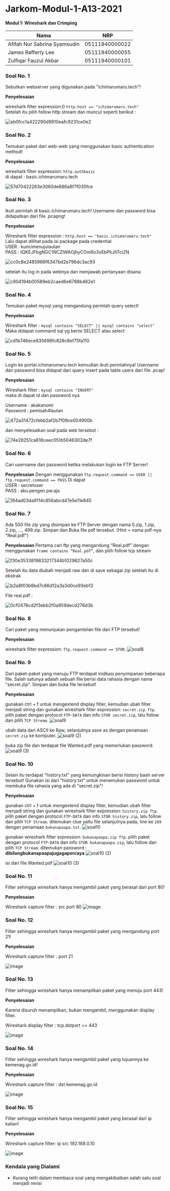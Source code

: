 # Jarkom-Modul-1-A13-2021
**Modul 1: Wireshark dan Crimping**

|Nama|NRP|
|----|-----|
|Afifah Nur Sabrina Syamsudin|05111940000022|
|James Rafferty Lee|05111940000055|
|Zulfiqar Fauzul Akbar|05111940000101|

### Soal No. 1
Sebutkan webserver yang digunakan pada "ichimarumaru.tech"!

**Penyelesaian**

wireshark filter expression:0 `http.host == "ichimarumaru.tech"`<br>
Setelah itu pilih follow http stream dan muncul seperti berikut :

![eb0fcc1a422290d9910eafc9231ce0e2](https://user-images.githubusercontent.com/62832487/134772604-b4bf9ccd-e0c9-4664-b5f4-794ed8d24062.png)

### Soal No. 2
Temukan paket dari web-web yang menggunakan basic authentication method!

**Penyelesaian**

wireshark filter expression: `http.authbasic`<br>
di dapat : basic.ichimarumaru.tech

![57d70422263e3060de886a8f7f035fce](https://user-images.githubusercontent.com/62832487/134772688-2c645b91-fb93-4a87-8fa8-ae30972e27cb.png)

### Soal No. 3
Ikuti perintah di basic.ichimarumaru.tech! Username dan password bisa didapatkan dari file .pcapng!

**Penyelesaian**

Wireshark filter expression : `http.host == "basic.ichimarumaru.tech"`<br>
Lalu dapat dilihat pada isi package pada credential<br>
USER : kuncimenujulautan<br>
PASS : tQKEJFbgNGC1NCZlWAOjhyCOm6o3xEbPkJhTciZN<br>

![cc0c8e2485966f6347bd2e796dc3ac93](https://user-images.githubusercontent.com/62832487/134772725-6c2aaa6e-2acb-4681-a7f7-f7f059177b0f.png)

setelah itu log in pada webnya dan menjawab pertanyaan disana

![c904194b00589eb2caed6e6788b462e1](https://user-images.githubusercontent.com/62832487/134772782-8e1df55a-fc17-473c-8f58-88bef19a233f.png)

### Soal No. 4
Temukan paket mysql yang mengandung perintah query select!

**Penyelesaian**

Wireshark filter : `mysql contains "SELECT" || mysql contains "select"`<br>
Maka didapat command sql yg berisi SELECT atau select

![cd1b746ece835698fc828c8ef75fa110](https://user-images.githubusercontent.com/62832487/134772820-3124ec6c-7eed-4e1f-8bb4-253dd6456e68.png)

### Soal No. 5
Login ke portal.ichimarumaru.tech kemudian ikuti perintahnya! Username dan password bisa didapat dari query insert pada table users dari file .pcap!

**Penyelesaian**

Wireshark filter : `mysql contains "INSERT"`<br>
maka di dapat id dan password nya<br>

Username : akakanomi<br>
Password : pemisah4lautan

![472a31472cfebb2af2b7f09ce004900b](https://user-images.githubusercontent.com/62832487/134772873-6948ff57-9fb0-46a6-a2ea-9da53d856154.png)

dan menyelesaikan soal pada web tersebut :

![74e28251ca816ceec051b5046302de7f](https://user-images.githubusercontent.com/62832487/134772899-790e00b4-babf-461c-be59-f4736059ce3f.png)

### Soal No. 6
Cari username dan password ketika melakukan login ke FTP Server!

**Penyelesaian**
Dengan menggunakan `ftp.request.command == USER || ftp.request.command == PASS` 
Di dapat <br>
USER : secretuser<br>
PASS : aku.pengen.pw.aja

![194ad03da9114c856abcd47e5e11e845](https://user-images.githubusercontent.com/62832487/134772921-c68a328c-1d81-48b1-8561-e0c3b9497a30.png)

### Soal No. 7
Ada 500 file zip yang disimpan ke FTP Server dengan nama 0.zip, 1.zip, 2.zip, ..., 499.zip. Simpan dan Buka file pdf tersebut. (Hint = nama pdf-nya "Real.pdf")

**Penyelesaian**
Pertama cari ftp yang mengandung “Real.pdf” dengan menggunakan `frame contains “Real.pdf”`, dan pilih follow tcp stream

![f30e3533819833217344b1029827a50c](https://user-images.githubusercontent.com/62832487/134772956-9c6c44b1-4cac-42e4-96d5-3df3f01623ba.png)

Setelah itu data diubah menjadi raw dan di save sebagai zip setelah itu di ekstrak

![b2a8f03b9bd7c66d12a3a3d0ce93eb13](https://user-images.githubusercontent.com/62832487/134772975-cf4cc75b-1b51-4094-b9ab-f3aff92a7976.png)

File real.pdf :

![0cf0478cd2f3ebb2f0a959decd276d3b](https://user-images.githubusercontent.com/62832487/134773009-6c42c8c6-5771-40fb-b861-129fa9813d73.png)


### Soal No. 8
Cari paket yang menunjukan pengambilan file dari FTP tersebut!

**Penyelesaian**

wireshark filter expression: `ftp.request.command == STOR`.
![soal8](https://user-images.githubusercontent.com/75364000/134761082-bea106c2-0677-42e9-945b-7ec58c9309ce.jpg)

### Soal No. 9
Dari paket-paket yang menuju FTP terdapat inidkasi penyimpanan beberapa file. Salah satunya adalah sebuah file berisi data rahasia dengan nama "secret.zip". Simpan dan buka file tersebut!

**Penyelesaian**

gunakan ctrl + f untuk mengextend display filter, kemudian ubah filter menjadi string dan gunakan wireshark filter expression: `secret.zip ftp`.
pilih paket dengan protocol `FTP-DATA` dan info `STOR secret.zip`,  lalu follow dan pilih `TCP Stream`.
![soal9](https://user-images.githubusercontent.com/75364000/134764729-30c7792d-ff6e-49d3-b549-c062f5556cca.jpg)

ubah data dari ASCII ke Raw, selanjutnya save as dengan penamaan `secret.zip` ke komputer.
![soal9 (2)](https://user-images.githubusercontent.com/75364000/134764725-7d0db9d0-1da0-4fc7-ab32-aa8e6475d00a.jpg)

buka zip file dan terdapat file Wanted.pdf yang memerlukan password.
![soal9 (3)](https://user-images.githubusercontent.com/75364000/134764726-06e81246-9e4e-4b83-9423-b0cf15147414.jpg)

### Soal No. 10
Selain itu terdapat "history.txt" yang kemungkinan berisi history bash server tersebut! Gunakan isi dari "history.txt" untuk menemukan password untuk membuka file rahasia yang ada di "secret.zip"!

**Penyelesaian**

gunakan ctrl + f untuk mengextend display filter, kemudian ubah filter menjadi string dan gunakan wireshark filter expression: `history.zip ftp`.
pilih paket dengan protocol `FTP-DATA` dan info `STOR history.zip`,  lalu follow dan pilih `TCP Stream`. 
ditemukan clue yaitu file selanjutnya pada, line ke `289` dengan penamaan `bukanapaapa.txt`.
![soal10](https://user-images.githubusercontent.com/75364000/134764918-0fbaad72-057b-4017-90a1-f2f9a0f8c077.jpg)

gunakan wireshark filter expression: `bukanapaapa.zip ftp`.
pilih paket dengan protocol `FTP-DATA` dan info `STOR bukanapaapa.zip`,  lalu follow dan pilih `TCP Stream`. 
ditemukan password : **dibilangbukanapaapajugagapercaya**
![soal10 (2)](https://user-images.githubusercontent.com/75364000/134764955-434c5ede-7ee2-4ac0-8927-2b6b0675cdc7.jpg)

isi dari file Wanted.pdf
![soal10 (3)](https://user-images.githubusercontent.com/75364000/134764985-420edbac-1f57-4ee1-80e3-b6a138df6b63.jpg)

### Soal No. 11

Filter sehingga wireshark hanya mengambil paket yang berasal dari port 80! 

**Penyelesaian**

Wireshark capture filter : src port 80
![image](https://user-images.githubusercontent.com/68369091/134773171-b0fa9095-8698-4d4c-ba5c-63fced4c5207.png)

### Soal No. 12

Filter sehingga wireshark hanya mengambil paket yang mengandung port 21!

**Penyelesaian**

Wireshark capture filter : port 21

![image](https://user-images.githubusercontent.com/68369091/134773184-bd17c4b3-0843-4c12-9515-a7b2b8f67eb2.png)

### Soal No. 13

Filter sehingga wireshark hanya menampilkan paket yang menuju port 443!

**Penyelesaian**

Karena disuruh menampilkan, bukan mengambil, menggunakan display filter.

Wireshark display filter : tcp.dstport == 443

![image](https://user-images.githubusercontent.com/68369091/134773198-e4e03bd2-8cbb-43f1-9771-7295e681b2bd.png)


### Soal No. 14

Filter sehingga wireshark hanya mengambil paket yang tujuannya ke kemenag.go.id!

**Penyelesaian**

Wireshark capture filter : dst kemenag.go.id

![image](https://user-images.githubusercontent.com/68369091/134773208-870e484f-5392-4491-9865-8ec84dae544e.png)


### Soal No. 15

Filter sehingga wireshark hanya mengambil paket yang berasal dari ip kalian!

**Penyelesaian**

Wireshark capture filter: ip src 192.168.0.10

![image](https://user-images.githubusercontent.com/68369091/134773223-00c7b8a1-a75d-4bf3-b9aa-c12d6fa220cf.png)


### Kendala yang Dialami
- Kurang teliti dalam membaca soal yang mengakibatkan salah satu soal menjadi revisi

